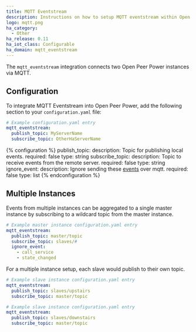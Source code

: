 ```yaml
---
title: MQTT Eventstream
description: Instructions on how to setup MQTT eventstream within Open Peer Power.
logo: mqtt.png
ha_category:
  - Other
ha_release: 0.11
ha_iot_class: Configurable
ha_domain: mqtt_eventstream
---
```


The `mqtt_eventstream` integration connects two Open Peer Power instances via MQTT.

## Configuration

To integrate MQTT Eventstream into Open Peer Power, add the following section to your `configuration.yaml` file:

```yaml
# Example configuration.yaml entry
mqtt_eventstream:
  publish_topic: MyServerName
  subscribe_topic: OtherHaServerName
```

{% configuration %}
publish_topic:
  description: Topic for publishing local events.
  required: false
  type: string
subscribe_topic:
  description: Topic to receive events from the remote server.
  required: false
  type: string
ignore_event:
  description: Ignore sending these [events](/docs/configuration/events/) over mqtt.
  required: false
  type: list
{% endconfiguration %}

## Multiple Instances

Events from multiple instances can be aggregated to a single master instance by subscribing to a wildcard topic from the master instance.

```yaml
# Example master instance configuration.yaml entry
mqtt_eventstream:
  publish_topic: master/topic
  subscribe_topic: slaves/#
  ignore_event:
    - call_service
    - state_changed
```

For a multiple instance setup, each slave would publish to their own topic.

```yaml
# Example slave instance configuration.yaml entry
mqtt_eventstream:
  publish_topic: slaves/upstairs
  subscribe_topic: master/topic
```

```yaml
# Example slave instance configuration.yaml entry
mqtt_eventstream:
  publish_topic: slaves/downstairs
  subscribe_topic: master/topic
```
